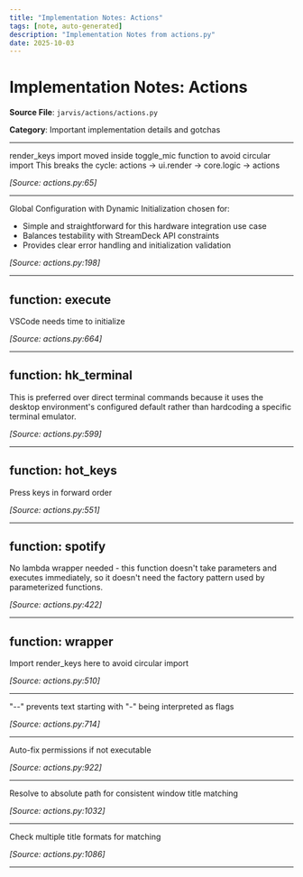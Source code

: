 ```yaml
---
title: "Implementation Notes: Actions"
tags: [note, auto-generated]
description: "Implementation Notes from actions.py"
date: 2025-10-03
---
```


# Implementation Notes: Actions

**Source File**: `jarvis/actions/actions.py`

**Category**: Important implementation details and gotchas

---

<a id="general-1"></a>

render_keys import moved inside toggle_mic function to avoid circular import
This breaks the cycle: actions -> ui.render -> core.logic -> actions

*[Source: actions.py:65]*

---

<a id="general-2"></a>

Global Configuration with Dynamic Initialization chosen for:
- Simple and straightforward for this hardware integration use case
- Balances testability with StreamDeck API constraints
- Provides clear error handling and initialization validation

*[Source: actions.py:198]*

---

## function: execute

<a id="function:-execute-1"></a>

VSCode needs time to initialize

*[Source: actions.py:664]*

---

## function: hk_terminal

<a id="function:-hk_terminal-1"></a>

This is preferred over direct terminal commands because it uses the
desktop environment's configured default rather than hardcoding a
specific terminal emulator.

*[Source: actions.py:599]*

---

## function: hot_keys

<a id="function:-hot_keys-1"></a>

Press keys in forward order

*[Source: actions.py:551]*

---

## function: spotify

<a id="function:-spotify-1"></a>

No lambda wrapper needed - this function doesn't take parameters and executes immediately,
so it doesn't need the factory pattern used by parameterized functions.

*[Source: actions.py:422]*

---

## function: wrapper

<a id="function:-wrapper-1"></a>

Import render_keys here to avoid circular import

*[Source: actions.py:510]*

---

<a id="function:-wrapper-2"></a>

"--" prevents text starting with "-" being interpreted as flags

*[Source: actions.py:714]*

---

<a id="function:-wrapper-3"></a>

Auto-fix permissions if not executable

*[Source: actions.py:922]*

---

<a id="function:-wrapper-4"></a>

Resolve to absolute path for consistent window title matching

*[Source: actions.py:1032]*

---

<a id="function:-wrapper-5"></a>

Check multiple title formats for matching

*[Source: actions.py:1086]*

---
